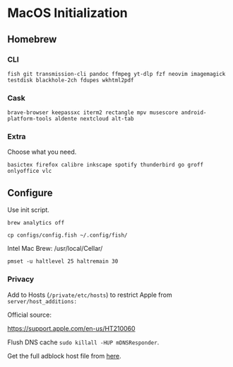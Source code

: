 # MacOS Initialization

## Homebrew

### CLI

```
fish git transmission-cli pandoc ffmpeg yt-dlp fzf neovim imagemagick testdisk blackhole-2ch fdupes wkhtml2pdf
```

### Cask

```
brave-browser keepassxc iterm2 rectangle mpv musescore android-platform-tools aldente nextcloud alt-tab
```

### Extra

Choose what you need.

```
basictex firefox calibre inkscape spotify thunderbird go groff onlyoffice vlc
```

## Configure

Use init script.

`brew analytics off`

`cp configs/config.fish ~/.config/fish/`

Intel Mac Brew: /usr/local/Cellar/

```
pmset -u haltlevel 25 haltremain 30
```

### Privacy

Add to Hosts (`/private/etc/hosts`) to restrict Apple from `server/host_additions:`

Official source:

https://support.apple.com/en-us/HT210060

Flush DNS cache `sudo killall -HUP mDNSResponder`.

Get the full adblock host file from [here](https://github.com/StevenBlack/hosts).

